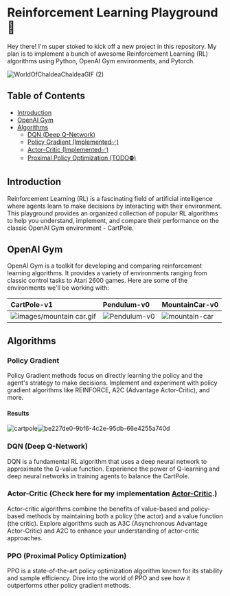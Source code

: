 # Reinforcement Learning Playground 🚀

Hey there! I'm super stoked to kick off a new project in this repository. My plan is to implement a bunch of awesome Reinforcement Learning (RL) algorithms using Python, OpenAI Gym environments, and Pytorch.

![WorldOfChaldeaChaldeaGIF (2)](https://github.com/sobhanshukueian/Reinforcement-Learning-Playground/assets/47561760/982589d0-d7a8-4b6f-b4b8-6e2b717ccace)


## Table of Contents
- [Introduction](#introduction)
- [OpenAI Gym](#openai-gym)
- [Algorithms](#algorithms)
  - [DQN (Deep Q-Network)](#dqn-deep-q-network)
  - [Policy Gradient (Implemented✅)](#policy-gradient)
  - [Actor-Critic (Implemented✅)](#actor-critic)
  - [Proximal Policy Optimization (TODO⛔)](#ppo-proximal-policy-optimization)


## Introduction

Reinforcement Learning (RL) is a fascinating field of artificial intelligence where agents learn to make decisions by interacting with their environment. This playground provides an organized collection of popular RL algorithms to help you understand, implement, and compare their performance on the classic OpenAI Gym environment - CartPole.

## OpenAI Gym

OpenAI Gym is a toolkit for developing and comparing reinforcement learning algorithms. It provides a variety of environments ranging from classic control tasks to Atari 2600 games. Here are some of the environments we'll be working with:

| CartPole-v1 | Pendulum-v0     | MountainCar-v0                |
| :-------- | :------- | :------------------------- |
|   ![images/mountain car.gif](https://gymnasium.farama.org/_images/cart_pole.gif) |   ![Pendulum-v0](https://gymnasium.farama.org/_images/pendulum.gif) | ![mountain-car](https://gymnasium.farama.org/_images/mountain_car.gif) |


## Algorithms

### Policy Gradient

Policy Gradient methods focus on directly learning the policy and the agent's strategy to make decisions. Implement and experiment with policy gradient algorithms like REINFORCE, A2C (Advantage Actor-Critic), and more.

#### Results

![cartpole](https://github.com/sobhanshukueian/Reinforcement-Learning-Playground/assets/47561760/868e2d4c-32bf-4fc5-8fc3-3031cfc05fec)![be227de0-9bf6-4c2e-95db-66e4255a740d](https://github.com/sobhanshukueian/Reinforcement-Learning-Playground/assets/47561760/0a1281e4-04b5-45b6-b171-55e78da53b59)




### DQN (Deep Q-Network)

DQN is a fundamental RL algorithm that uses a deep neural network to approximate the Q-value function. Experience the power of Q-learning and deep neural networks in training agents to balance the CartPole.

### Actor-Critic (Check here for my implementation [Actor-Critic](https://github.com/sobhanshukueian/Reinforcement-Learning-Playground/tree/main/ActorCritic).)

Actor-critic algorithms combine the benefits of value-based and policy-based methods by maintaining both a policy (the actor) and a value function (the critic). Explore algorithms such as A3C (Asynchronous Advantage Actor-Critic) and A2C to enhance your understanding of actor-critic approaches.

### PPO (Proximal Policy Optimization)

PPO is a state-of-the-art policy optimization algorithm known for its stability and sample efficiency. Dive into the world of PPO and see how it outperforms other policy gradient methods.
